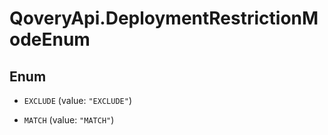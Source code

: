 # QoveryApi.DeploymentRestrictionModeEnum

## Enum


* `EXCLUDE` (value: `"EXCLUDE"`)

* `MATCH` (value: `"MATCH"`)



